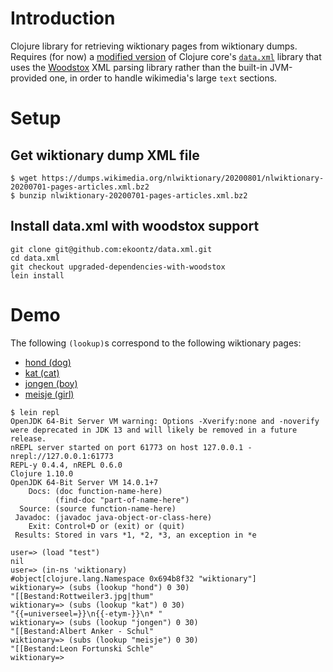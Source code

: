 # Introduction

Clojure library for retrieving wiktionary pages from wiktionary dumps.
Requires (for now) a [modified
version](https://github.com/ekoontz/data.xml/tree/upgraded-dependencies-with-woodstox)
of Clojure core's [`data.xml`](https://github.com/clojure/data.xml)
library that uses the
[Woodstox](https://github.com/FasterXML/woodstox) XML parsing library
rather than the built-in JVM-provided one, in order to handle wikimedia's large `text` sections.

# Setup

## Get wiktionary dump XML file

```
$ wget https://dumps.wikimedia.org/nlwiktionary/20200801/nlwiktionary-20200701-pages-articles.xml.bz2
$ bunzip nlwiktionary-20200701-pages-articles.xml.bz2
```

## Install data.xml with woodstox support

```
git clone git@github.com:ekoontz/data.xml.git
cd data.xml
git checkout upgraded-dependencies-with-woodstox
lein install
```

# Demo

The following `(lookup)`s correspond to the following wiktionary pages:

- [hond (dog)](https://nl.wiktionary.org/wiki/hond)
- [kat (cat)](https://nl.wiktionary.org/wiki/kat)
- [jongen (boy)](https://nl.wiktionary.org/wiki/jongen)
- [meisje (girl)](https://nl.wiktionary.org/wiki/meisje)

```
$ lein repl
OpenJDK 64-Bit Server VM warning: Options -Xverify:none and -noverify were deprecated in JDK 13 and will likely be removed in a future release.
nREPL server started on port 61773 on host 127.0.0.1 - nrepl://127.0.0.1:61773
REPL-y 0.4.4, nREPL 0.6.0
Clojure 1.10.0
OpenJDK 64-Bit Server VM 14.0.1+7
    Docs: (doc function-name-here)
          (find-doc "part-of-name-here")
  Source: (source function-name-here)
 Javadoc: (javadoc java-object-or-class-here)
    Exit: Control+D or (exit) or (quit)
 Results: Stored in vars *1, *2, *3, an exception in *e

user=> (load "test")
nil
user=> (in-ns 'wiktionary)
#object[clojure.lang.Namespace 0x694b8f32 "wiktionary"]
wiktionary=> (subs (lookup "hond") 0 30)
"[[Bestand:Rottweiler3.jpg|thum"
wiktionary=> (subs (lookup "kat") 0 30)
"{{=universeel=}}\n{{-etym-}}\n* "
wiktionary=> (subs (lookup "jongen") 0 30)
"[[Bestand:Albert Anker - Schul"
wiktionary=> (subs (lookup "meisje") 0 30)
"[[Bestand:Leon Fortunski Schle"
wiktionary=>
```
